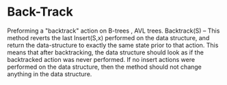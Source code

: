 # Back-Track
Preforming a "backtrack" action on B-trees , AVL trees.
Backtrack(S) – This method reverts the last Insert(S,x) performed on the data structure, and return the
data-structure to exactly the same state prior to that action. This means that after backtracking, the data
structure should look as if the backtracked action was never performed. If no insert actions were
performed on the data structure, then the method should not change anything in the data structure.
